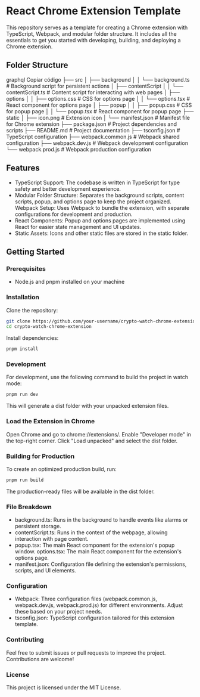 # React Chrome Extension Template

This repository serves as a template for creating a Chrome extension with TypeScript, Webpack, and modular folder structure. It includes all the essentials to get you started with developing, building, and deploying a Chrome extension.

## Folder Structure
graphql
Copiar código
├── src
│   ├── background
│   │   └── background.ts         # Background script for persistent actions
│   ├── contentScript
│   │   └── contentScript.ts      # Content script for interacting with web pages
│   ├── options
│   │   ├── options.css           # CSS for options page
│   │   └── options.tsx           # React component for options page
│   ├── popup
│   │   ├── popup.css             # CSS for popup page
│   │   └── popup.tsx             # React component for popup page
├── static
│   ├── icon.png                  # Extension icon
│   └── manifest.json             # Manifest file for Chrome extension
├── package.json                  # Project dependencies and scripts
├── README.md                     # Project documentation
├── tsconfig.json                 # TypeScript configuration
├── webpack.common.js             # Webpack shared configuration
├── webpack.dev.js                # Webpack development configuration
└── webpack.prod.js               # Webpack production configuration

## Features
- TypeScript Support: The codebase is written in TypeScript for type safety and better development experience.
- Modular Folder Structure: Separates the background scripts, content scripts, popup, and options page to keep the project organized.
Webpack Setup: Uses Webpack to bundle the extension, with separate configurations for development and production.
- React Components: Popup and options pages are implemented using React for easier state management and UI updates.
- Static Assets: Icons and other static files are stored in the static folder.

## Getting Started

### Prerequisites
- Node.js and pnpm installed on your machine

### Installation
Clone the repository:
```bash
git clone https://github.com/your-username/crypto-watch-chrome-extension.git
cd crypto-watch-chrome-extension
```
Install dependencies:

```bash
pnpm install
```

### Development
For development, use the following command to build the project in watch mode:

```bash
pnpm run dev
```
This will generate a dist folder with your unpacked extension files.

### Load the Extension in Chrome
Open Chrome and go to chrome://extensions/.
Enable "Developer mode" in the top-right corner.
Click "Load unpacked" and select the dist folder.

### Building for Production
To create an optimized production build, run:

```bash
pnpm run build
```
The production-ready files will be available in the dist folder.

### File Breakdown
- background.ts: Runs in the background to handle events like alarms or persistent storage.
- contentScript.ts: Runs in the context of the webpage, allowing interaction with page content.
- popup.tsx: The main React component for the extension's popup window.
options.tsx: The main React component for the extension's options page.
- manifest.json: Configuration file defining the extension's permissions, scripts, and UI elements.

### Configuration
- Webpack: Three configuration files (webpack.common.js, webpack.dev.js, webpack.prod.js) for different environments. Adjust these based on your project needs.
- tsconfig.json: TypeScript configuration tailored for this extension template.

### Contributing
Feel free to submit issues or pull requests to improve the project. Contributions are welcome!

### License
This project is licensed under the MIT License.

